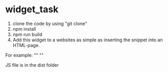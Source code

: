 # widget_task
1) clone the code by using "git clone" 
2) npm install
3) npm run build
4) Add this widget to a websites as simple as inserting the snippet into an HTML-page.

For example:
"<weather-widget/>"
"<script src="../dist/weather-widget.js"></script>"

JS file is in the dist folder
